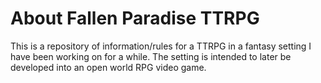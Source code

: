 # About Fallen Paradise TTRPG

This is a repository of information/rules for a TTRPG in a fantasy setting I have been working on for a while. The setting is intended to later be developed into an open world RPG video game.